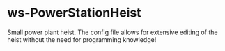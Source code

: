 # ws-PowerStationHeist
Small power plant heist. The config file allows for extensive editing of the heist without the need for programming knowledge!

